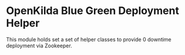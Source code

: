 # OpenKilda Blue Green Deployment Helper

This module holds set a set of helper classes to provide 0 downtime deployment via Zookeeper.
